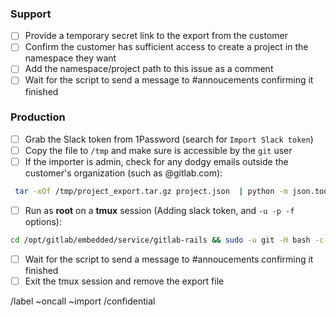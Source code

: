<!--
Set the title to Import request [project]
-->

### Support
- [ ] Provide a temporary secret link to the export from the customer
- [ ] Confirm the customer has sufficient access to create a project in the namespace they want
- [ ] Add the namespace/project path to this issue as a comment
- [ ] Wait for the script to send a message to #annoucements confirming it finished

### Production
- [ ] Grab the Slack token from 1Password (search for `Import Slack token`)
- [ ] Copy the file to `/tmp` and make sure is accessible by the `git` user
- [ ] If the importer is admin, check for any dodgy emails outside the customer's organization (such as @gitlab.com):
```sh
 tar -xOf /tmp/project_export.tar.gz project.json  | python -m json.tool | grep '"email"' | uniq
 ```
- [ ] Run as **root** on a **tmux** session (Adding slack token, and `-u -p -f` options):
```sh
cd /opt/gitlab/embedded/service/gitlab-rails && sudo -u git -H bash -c "EXECJS_RUNTIME=Disabled SLACK_TOKEN='changeme' RAILS_ENV=production /opt/gitlab/embedded/bin/ruby <(curl -s https://gitlab.com/gitlab-com/runbooks/raw/master/scripts/project_import.rb) -u gitlab_username -p namespace/project -f /path/to/export.tar.gz"
```
- [ ] Wait for the script to send a message to #annoucements confirming it finished
- [ ] Exit the tmux session and remove the export file

/label ~oncall ~import
/confidential 
